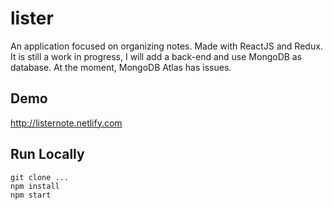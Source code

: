 # lister

An application focused on organizing notes. Made with ReactJS and Redux. It is still a work in progress, I will add a back-end and use MongoDB as database. At the moment, MongoDB Atlas has issues.

## Demo
http://listernote.netlify.com

## Run Locally
```
git clone ...
npm install
npm start
```
